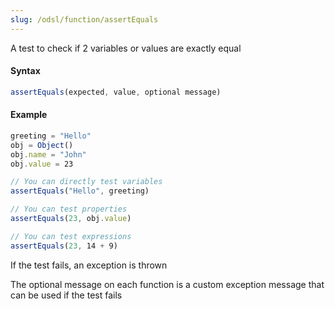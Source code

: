 ```yaml
---
slug: /odsl/function/assertEquals
---
```

A test to check if 2 variables or values are exactly equal

#### Syntax
```js
assertEquals(expected, value, optional message)
```
#### Example
```js
greeting = "Hello"
obj = Object()
obj.name = "John"
obj.value = 23

// You can directly test variables
assertEquals("Hello", greeting)

// You can test properties
assertEquals(23, obj.value)

// You can test expressions
assertEquals(23, 14 + 9)
```
If the test fails, an exception is thrown

The optional message on each function is a custom exception message that can be used if the test fails

